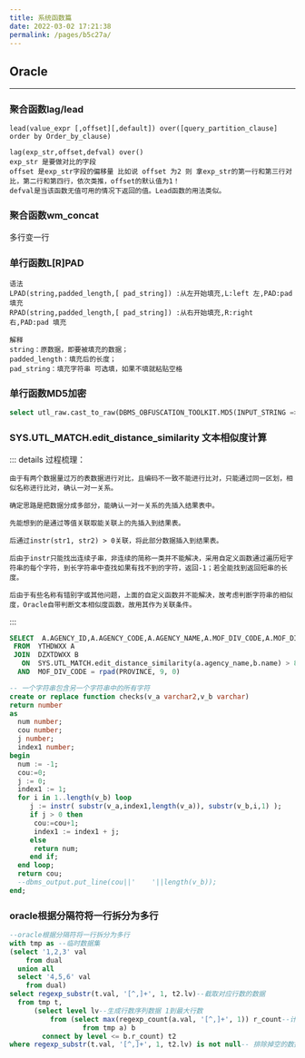 ```yaml
---
title: 系统函数篇
date: 2022-03-02 17:21:38
permalink: /pages/b5c27a/
---
```


## Oracle

---
### 聚合函数lag/lead

```text
lead(value_expr [,offset][,default]) over([query_partition_clause] order by Order_by_clause)

lag(exp_str,offset,defval) over()
exp_str 是要做对比的字段
offset 是exp_str字段的偏移量 比如说 offset 为2 则 拿exp_str的第一行和第三行对比，第二行和第四行，依次类推，offset的默认值为1！
defval是当该函数无值可用的情况下返回的值。Lead函数的用法类似。
```

### 聚合函数wm_concat

多行变一行

### 单行函数L[R]PAD

```text
语法
LPAD(string,padded_length,[ pad_string]) :从左开始填充,L:left 左,PAD:pad 填充
RPAD(string,padded_length,[ pad_string]) :从右开始填充,R:right 右,PAD:pad 填充

解释
string：原数据，即要被填充的数据；
padded_length：填充后的长度；
pad_string：填充字符串 可选填，如果不填就粘贴空格
```

### 单行函数MD5加密

```sql
select utl_raw.cast_to_raw(DBMS_OBFUSCATION_TOOLKIT.MD5(INPUT_STRING => 'test')) from dual
```

### SYS.UTL_MATCH.edit_distance_similarity 文本相似度计算

::: details
过程梳理：

    由于有两个数据量过万的表数据进行对比，且编码不一致不能进行比对，只能通过同一区划，相似名称进行比对，确认一对一关系。
    
    确定思路是把数据分成多部分，能确认一对一关系的先插入结果表中。
    
    先能想到的是通过等值关联取能关联上的先插入到结果表。
    
    后通过instr(str1, str2) > 0关联，将此部分数据插入到结果表。
    
    后由于instr只能找出连续子串，非连续的简称一类并不能解决，采用自定义函数通过遍历短字符串的每个字符，到长字符串中查找如果有找不到的字符，返回-1；若全能找到返回短串的长度。
    
    后由于有些名称有错别字或其他问题，上面的自定义函数并不能解决，故考虑判断字符串的相似度，Oracle自带判断文本相似度函数，故用其作为关联条件。
:::

```sql
SELECT  A.AGENCY_ID,A.AGENCY_CODE,A.AGENCY_NAME,A.MOF_DIV_CODE,A.MOF_DIV_NAME,B.GUID,B.NAME,B.CODE,PROVINCE 
 FROM  YTHDWXX A
 JOIN  DZXTDWXX B
   ON  SYS.UTL_MATCH.edit_distance_similarity(a.agency_name,b.name) > 80
  AND  MOF_DIV_CODE = rpad(PROVINCE, 9, 0)
```

```sql
-- 一个字符串包含另一个字符串中的所有字符
create or replace function checks(v_a varchar2,v_b varchar)
return number
as
  num number;
  cou number;
  j number;
  index1 number;
begin
  num := -1;
  cou:=0;
  j := 0;
  index1 := 1;
  for i in 1..length(v_b) loop
     j := instr( substr(v_a,index1,length(v_a)), substr(v_b,i,1) );
     if j > 0 then
      cou:=cou+1;
      index1 := index1 + j;
     else
      return num;
     end if;
  end loop;
  return cou;
  --dbms_output.put_line(cou||'    '||length(v_b));
end;
```


### oracle根据分隔符将一行拆分为多行

```sql
--oracle根据分隔符将一行拆分为多行
with tmp as --临时数据集
(select '1,2,3' val
    from dual
  union all
  select '4,5,6' val
    from dual)
select regexp_substr(t.val, '[^,]+', 1, t2.lv)--截取对应行数的数据
  from tmp t,
      (select level lv--生成行数序列数据 1到最大行数
          from (select max(regexp_count(a.val, '[^,]+', 1)) r_count--计算数据集中拆分后最大的行数
                  from tmp a) b
        connect by level <= b.r_count) t2
where regexp_substr(t.val, '[^,]+', 1, t2.lv) is not null-- 排除掉空的数据
```
